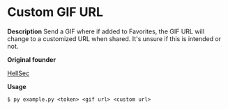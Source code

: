 # Custom GIF URL

**Description**
Send a GIF where if added to Favorites, the GIF URL will change to a customized URL when shared. It's unsure if this is intended or not.

**Original founder**

[HellSec](https://github.com/Hell-Sec)

**Usage**
```
$ py example.py <token> <gif url> <custom url>
```